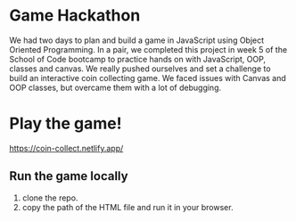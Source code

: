 # Game Hackathon

We had two days to plan and build a game in JavaScript using Object Oriented Programming.
In a pair, we completed this project in week 5 of the School of Code bootcamp to practice hands on with JavaScript, OOP, classes and canvas.
We really pushed ourselves and set a challenge to build an interactive coin collecting game. 
We faced issues with Canvas and OOP classes, but overcame them with a lot of debugging.

# Play the game!
https://coin-collect.netlify.app/

## Run the game locally

1. clone the repo.
2. copy the path of the HTML file and run it in your browser.

